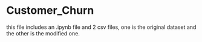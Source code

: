 # Customer_Churn
this file includes an .ipynb file and 2 csv files, one is the original dataset and the other is the modified one.
